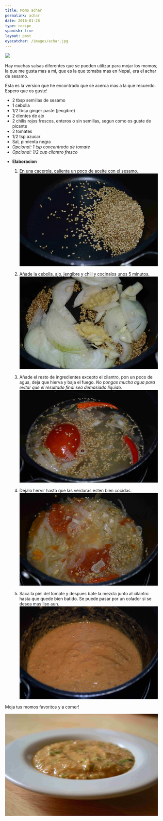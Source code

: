 ```yaml
---
title: Momo achar
permalink: achar
date: 2016-01-28
type: recipe
spanish: true
layout: post
eyecatcher: /images/achar.jpg
---
```


<img src="https://farm1.staticflickr.com/402/31552530442_82e1085917_o_d.jpg"/>

Hay muchas salsas diferentes que se pueden utilizar para mojar los momos; la que me gusta mas a mi, que es la que tomaba mas en Nepal, era el achar de sesamo. 

Esta es la version que he encontrado que se acerca mas a la que recuerdo. Espero que os guste!


* 2 tbsp semillas de sesamo
* 1 cebolla
* 1/2 tbsp ginger paste (jengibre)
* 2 dientes de ajo
* 2 chilis rojos frescos, enteros o sin semillas, segun como os guste de picante
* 2 tomates
* 1/2 tsp azucar
* Sal, pimienta negra
* _Opcional: 1 tsp concentrado de tomate_
* _Opcional: 1/2 cup cilantro fresco_

<!-- -->

* **Elaboracion** 

  1. En una cacerola, calienta un poco de aceite con el sesamo. 
![achar](/images/achar1.jpg)

  2. Añade la cebolla, ajo, jengibre y chili y cocinalos unos 5 minutos. 
![achar](/images/achar2.jpg)

  3. Añade el resto de ingredientes excepto el cilantro, pon un poco de agua, deja que hierva y baja el fuego. _No pongas mucha agua para evitar que el resultado final sea demasiado liquido._
![achar](/images/achar3.jpg)

  4. Dejalo hervir hasta que las verduras esten bien cocidas. 
![achar](/images/achar4.jpg)

  5. Saca la piel del tomate y despues bate la mezcla junto al cilantro hasta que quede bien batido. Se puede pasar por un colador si se desea mas liso aun. 
![achar](/images/achar5.jpg)


Moja tus momos favoritos y a comer!

![achar](/images/achar.jpg)
